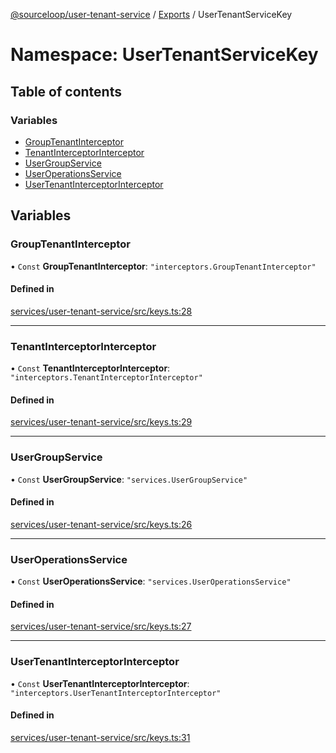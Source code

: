 [@sourceloop/user-tenant-service](../README.md) / [Exports](../modules.md) / UserTenantServiceKey

# Namespace: UserTenantServiceKey

## Table of contents

### Variables

- [GroupTenantInterceptor](UserTenantServiceKey.md#grouptenantinterceptor)
- [TenantInterceptorInterceptor](UserTenantServiceKey.md#tenantinterceptorinterceptor)
- [UserGroupService](UserTenantServiceKey.md#usergroupservice)
- [UserOperationsService](UserTenantServiceKey.md#useroperationsservice)
- [UserTenantInterceptorInterceptor](UserTenantServiceKey.md#usertenantinterceptorinterceptor)

## Variables

### GroupTenantInterceptor

• `Const` **GroupTenantInterceptor**: ``"interceptors.GroupTenantInterceptor"``

#### Defined in

[services/user-tenant-service/src/keys.ts:28](https://github.com/sourcefuse/loopback4-microservice-catalog/blob/93a7f917/services/user-tenant-service/src/keys.ts#L28)

___

### TenantInterceptorInterceptor

• `Const` **TenantInterceptorInterceptor**: ``"interceptors.TenantInterceptorInterceptor"``

#### Defined in

[services/user-tenant-service/src/keys.ts:29](https://github.com/sourcefuse/loopback4-microservice-catalog/blob/93a7f917/services/user-tenant-service/src/keys.ts#L29)

___

### UserGroupService

• `Const` **UserGroupService**: ``"services.UserGroupService"``

#### Defined in

[services/user-tenant-service/src/keys.ts:26](https://github.com/sourcefuse/loopback4-microservice-catalog/blob/93a7f917/services/user-tenant-service/src/keys.ts#L26)

___

### UserOperationsService

• `Const` **UserOperationsService**: ``"services.UserOperationsService"``

#### Defined in

[services/user-tenant-service/src/keys.ts:27](https://github.com/sourcefuse/loopback4-microservice-catalog/blob/93a7f917/services/user-tenant-service/src/keys.ts#L27)

___

### UserTenantInterceptorInterceptor

• `Const` **UserTenantInterceptorInterceptor**: ``"interceptors.UserTenantInterceptorInterceptor"``

#### Defined in

[services/user-tenant-service/src/keys.ts:31](https://github.com/sourcefuse/loopback4-microservice-catalog/blob/93a7f917/services/user-tenant-service/src/keys.ts#L31)
